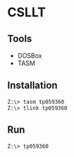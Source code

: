 # CSLLT

## Tools

- DOSBox
- TASM

## Installation

```
Z:\> tasm tp059360
Z:\> tlink tp059360
```

## Run

```
Z:\> tp059360
```
